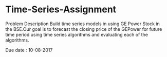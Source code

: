 # Time-Series-Assignment

Problem Description
Build time series models in using GE Power Stock in the BSE.Our goal is to forecast the closing price of the GEPower for future time period using time series algorithms and evaluating each of the algorithms.

Due date : 10-08-2017
